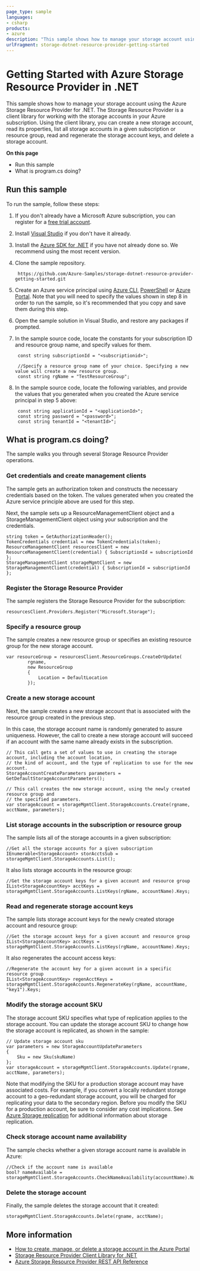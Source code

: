 ```yaml
---
page_type: sample
languages:
- csharp
products:
- azure
description: "This sample shows how to manage your storage account using the Azure Storage Resource Provider for .NET."
urlFragment: storage-dotnet-resource-provider-getting-started
---
```

# Getting Started with Azure Storage Resource Provider in .NET

This sample shows how to manage your storage account using the Azure Storage Resource Provider for .NET. The Storage Resource Provider is a client library for working with the storage accounts in your Azure subscription. Using the client library, you can create a new storage account, read its properties, list all storage accounts in a given subscription or resource group, read and regenerate the storage account keys, and delete a storage account.  

**On this page**

- Run this sample
- What is program.cs doing?

## Run this sample

To run the sample, follow these steps:

1. If you don't already have a Microsoft Azure subscription, you can register for a [free trial account](http://go.microsoft.com/fwlink/?LinkId=330212).
2. Install [Visual Studio](https://www.visualstudio.com/downloads/download-visual-studio-vs.aspx) if you don't have it already. 
3. Install the [Azure SDK for .NET](https://azure.microsoft.com/downloads/) if you have not already done so. We recommend using the most recent version.
4. Clone the sample repository.

		https://github.com/Azure-Samples/storage-dotnet-resource-provider-getting-started.git

5. Create an Azure service principal using 
    [Azure CLI](https://azure.microsoft.com/documentation/articles/resource-group-authenticate-service-principal-cli/),
    [PowerShell](https://azure.microsoft.com/documentation/articles/resource-group-authenticate-service-principal/)
    or [Azure Portal](https://azure.microsoft.com/documentation/articles/resource-group-create-service-principal-portal/). Note that you will need to specify the values shown in step 8 in order to run the sample, so it's recommended that you copy and save them during this step.

6. Open the sample solution in Visual Studio, and restore any packages if prompted.
7. In the sample source code, locate the constants for your subscription ID and resource group name, and specify values for them. 
	
		const string subscriptionId = "<subscriptionid>";         
	
	    //Specify a resource group name of your choice. Specifying a new value will create a new resource group.
	    const string rgName = "TestResourceGroup";        

8. In the sample source code, locate the following variables, and provide the values that you generated when you created the Azure service principal in step 5 above:

        const string applicationId = "<applicationId>";
        const string password = "<password>";
        const string tenantId = "<tenantId>";

## What is program.cs doing?

The sample walks you through several Storage Resource Provider operations. 

### Get credentials and create management clients

The sample gets an authorization token and constructs the necessary credentials based on the token. The values generated when you created the Azure service principle above are used for this step.

Next, the sample sets up a ResourceManagementClient object and a StorageManagementClient object using your subscription and the credentials.

    string token = GetAuthorizationHeader();
    TokenCredentials credential = new TokenCredentials(token);
    ResourceManagementClient resourcesClient = new ResourceManagementClient(credential) { SubscriptionId = subscriptionId };
    StorageManagementClient storageMgmtClient = new StorageManagementClient(credential) { SubscriptionId = subscriptionId };

### Register the Storage Resource Provider

The sample registers the Storage Resource Provider for the subscription: 

	resourcesClient.Providers.Register("Microsoft.Storage");

### Specify a resource group

The sample creates a new resource group or specifies an existing resource group for the new storage account. 

    var resourceGroup = resourcesClient.ResourceGroups.CreateOrUpdate(
            rgname,
            new ResourceGroup
            {
                Location = DefaultLocation
            });

### Create a new storage account

Next, the sample creates a new storage account that is associated with the resource group created in the previous step. 

In this case, the storage account name is randomly generated to assure uniqueness. However, the call to create a new storage account will succeed if an account with the same name already exists in the subscription.

	// This call gets a set of values to use in creating the storage account, including the account location, 
	// the kind of account, and the type of replication to use for the new account.
    StorageAccountCreateParameters parameters = GetDefaultStorageAccountParameters();

	// This call creates the new storage account, using the newly created resource group and 
	// the specified parameters.
    var storageAccount = storageMgmtClient.StorageAccounts.Create(rgname, acctName, parameters);

### List storage accounts in the subscription or resource group

The sample lists all of the storage accounts in a given subscription: 

    //Get all the storage accounts for a given subscription
    IEnumerable<StorageAccount> storAcctsSub = storageMgmtClient.StorageAccounts.List();

It also lists storage accounts in the resource group:

    //Get the storage account keys for a given account and resource group
    IList<StorageAccountKey> acctKeys = storageMgmtClient.StorageAccounts.ListKeys(rgName, accountName).Keys;

### Read and regenerate storage account keys

The sample lists storage account keys for the newly created storage account and resource group:

    //Get the storage account keys for a given account and resource group
    IList<StorageAccountKey> acctKeys = storageMgmtClient.StorageAccounts.ListKeys(rgName, accountName).Keys;

It also regenerates the account access keys:

    //Regenerate the account key for a given account in a specific resource group
    IList<StorageAccountKey> regenAcctKeys = storageMgmtClient.StorageAccounts.RegenerateKey(rgName, accountName, "key1").Keys;

### Modify the storage account SKU

The storage account SKU specifies what type of replication applies to the storage account. You can update the storage account SKU to change how the storage account is replicated, as shown in the sample:

    // Update storage account sku
    var parameters = new StorageAccountUpdateParameters
    {
        Sku = new Sku(skuName)
    };
    var storageAccount = storageMgmtClient.StorageAccounts.Update(rgname, acctName, parameters);

Note that modifying the SKU for a production storage account may have associated costs. For example, if you convert a locally redundant storage account to a geo-redundant storage account, you will be charged for replicating your data to the secondary region. Before you modify the SKU for a production account, be sure to consider any cost implications. See [Azure Storage replication](https://azure.microsoft.com/documentation/articles/storage-redundancy/) for additional information about storage replication.

### Check storage account name availability

The sample checks whether a given storage account name is available in Azure: 

    //Check if the account name is available
    bool? nameAvailable = storageMgmtClient.StorageAccounts.CheckNameAvailability(accountName).NameAvailable;

### Delete the storage account

Finally, the sample deletes the storage account that it created:

    storageMgmtClient.StorageAccounts.Delete(rgname, acctName);

## More information
- [How to create, manage, or delete a storage account in the Azure Portal](https://azure.microsoft.com/documentation/articles/storage-create-storage-account/)
- [Storage Resource Provider Client Library for .NET](https://msdn.microsoft.com/library/azure/mt131037.aspx)
- [Azure Storage Resource Provider REST API Reference](https://msdn.microsoft.com/library/azure/Mt163683.aspx)

